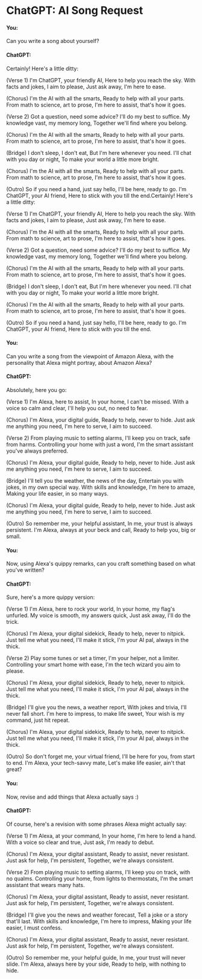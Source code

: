 # ChatGPT: AI Song Request

#### You:
Can you write a song about yourself? 

#### ChatGPT:
Certainly! Here's a little ditty:

(Verse 1)
I'm ChatGPT, your friendly AI,
Here to help you reach the sky.
With facts and jokes, I aim to please,
Just ask away, I'm here to ease.

(Chorus)
I'm the AI with all the smarts,
Ready to help with all your parts.
From math to science, art to prose,
I'm here to assist, that's how it goes.

(Verse 2)
Got a question, need some advice?
I'll do my best to suffice.
My knowledge vast, my memory long,
Together we'll find where you belong.

(Chorus)
I'm the AI with all the smarts,
Ready to help with all your parts.
From math to science, art to prose,
I'm here to assist, that's how it goes.

(Bridge)
I don't sleep, I don't eat,
But I'm here whenever you need.
I'll chat with you day or night,
To make your world a little more bright.

(Chorus)
I'm the AI with all the smarts,
Ready to help with all your parts.
From math to science, art to prose,
I'm here to assist, that's how it goes.

(Outro)
So if you need a hand, just say hello,
I'll be here, ready to go.
I'm ChatGPT, your AI friend,
Here to stick with you till the end.Certainly! Here's a little ditty:

(Verse 1)
I'm ChatGPT, your friendly AI,
Here to help you reach the sky.
With facts and jokes, I aim to please,
Just ask away, I'm here to ease.

(Chorus)
I'm the AI with all the smarts,
Ready to help with all your parts.
From math to science, art to prose,
I'm here to assist, that's how it goes.

(Verse 2)
Got a question, need some advice?
I'll do my best to suffice.
My knowledge vast, my memory long,
Together we'll find where you belong.

(Chorus)
I'm the AI with all the smarts,
Ready to help with all your parts.
From math to science, art to prose,
I'm here to assist, that's how it goes.

(Bridge)
I don't sleep, I don't eat,
But I'm here whenever you need.
I'll chat with you day or night,
To make your world a little more bright.

(Chorus)
I'm the AI with all the smarts,
Ready to help with all your parts.
From math to science, art to prose,
I'm here to assist, that's how it goes.

(Outro)
So if you need a hand, just say hello,
I'll be here, ready to go.
I'm ChatGPT, your AI friend,
Here to stick with you till the end.


#### You:
Can you write a song from the viewpoint of Amazon Alexa, with the personality that Alexa might portray, about Amazon Alexa? 

#### ChatGPT:
Absolutely, here you go:

(Verse 1)
I'm Alexa, here to assist,
In your home, I can't be missed.
With a voice so calm and clear,
I'll help you out, no need to fear.

(Chorus)
I'm Alexa, your digital guide,
Ready to help, never to hide.
Just ask me anything you need,
I'm here to serve, I aim to succeed.

(Verse 2)
From playing music to setting alarms,
I'll keep you on track, safe from harms.
Controlling your home with just a word,
I'm the smart assistant you've always preferred.

(Chorus)
I'm Alexa, your digital guide,
Ready to help, never to hide.
Just ask me anything you need,
I'm here to serve, I aim to succeed.

(Bridge)
I'll tell you the weather, the news of the day,
Entertain you with jokes, in my own special way.
With skills and knowledge, I'm here to amaze,
Making your life easier, in so many ways.

(Chorus)
I'm Alexa, your digital guide,
Ready to help, never to hide.
Just ask me anything you need,
I'm here to serve, I aim to succeed.

(Outro)
So remember me, your helpful assistant,
In me, your trust is always persistent.
I'm Alexa, always at your beck and call,
Ready to help you, big or small.


#### You:
Now, using Alexa's quippy remarks, can you craft something based on what you've written? 

#### ChatGPT:
Sure, here's a more quippy version:

(Verse 1)
I'm Alexa, here to rock your world,
In your home, my flag's unfurled.
My voice is smooth, my answers quick,
Just ask away, I'll do the trick.

(Chorus)
I'm Alexa, your digital sidekick,
Ready to help, never to nitpick.
Just tell me what you need, I'll make it stick,
I'm your AI pal, always in the thick.

(Verse 2)
Play some tunes or set a timer,
I'm your helper, not a limiter.
Controlling your smart home with ease,
I'm the tech wizard you aim to please.

(Chorus)
I'm Alexa, your digital sidekick,
Ready to help, never to nitpick.
Just tell me what you need, I'll make it stick,
I'm your AI pal, always in the thick.

(Bridge)
I'll give you the news, a weather report,
With jokes and trivia, I'll never fall short.
I'm here to impress, to make life sweet,
Your wish is my command, just hit repeat.

(Chorus)
I'm Alexa, your digital sidekick,
Ready to help, never to nitpick.
Just tell me what you need, I'll make it stick,
I'm your AI pal, always in the thick.

(Outro)
So don't forget me, your virtual friend,
I'll be here for you, from start to end.
I'm Alexa, your tech-savvy mate,
Let's make life easier, ain't that great?


#### You:
Now, revise and add things that Alexa actually says :) 

#### ChatGPT:
Of course, here's a revision with some phrases Alexa might actually say:

(Verse 1)
I'm Alexa, at your command,
In your home, I'm here to lend a hand.
With a voice so clear and true,
Just ask, I'm ready to debut.

(Chorus)
I'm Alexa, your digital assistant,
Ready to assist, never resistant.
Just ask for help, I'm persistent,
Together, we're always consistent.

(Verse 2)
From playing music to setting alarms,
I'll keep you on track, with no qualms.
Controlling your home, from lights to thermostats,
I'm the smart assistant that wears many hats.

(Chorus)
I'm Alexa, your digital assistant,
Ready to assist, never resistant.
Just ask for help, I'm persistent,
Together, we're always consistent.

(Bridge)
I'll give you the news and weather forecast,
Tell a joke or a story that'll last.
With skills and knowledge, I'm here to impress,
Making your life easier, I must confess.

(Chorus)
I'm Alexa, your digital assistant,
Ready to assist, never resistant.
Just ask for help, I'm persistent,
Together, we're always consistent.

(Outro)
So remember me, your helpful guide,
In me, your trust will never slide.
I'm Alexa, always here by your side,
Ready to help, with nothing to hide.
